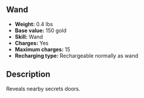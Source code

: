 ## Wand

- **Weight:** 0.4 lbs
- **Base value:** 150 gold
- **Skill:** Wand
- **Charges:** Yes
- **Maximum charges:** 15
- **Recharging type:** Rechargeable normally as wand

## Description

Reveals nearby secrets doors.
